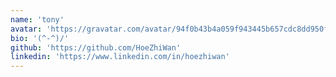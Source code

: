 ```yaml
---
name: 'tony'
avatar: 'https://gravatar.com/avatar/94f0b43b4a059f943445b657cdc8dd950fcc491ec6773343011324b3af251d03.webp?size=256'
bio: '(^-^)/'
github: 'https://github.com/HoeZhiWan'
linkedin: 'https://www.linkedin.com/in/hoezhiwan'
---
```

